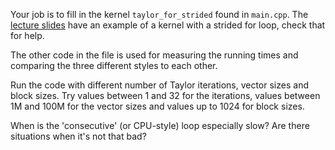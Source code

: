 Your job is to fill in the kernel `taylor_for_strided` found in `main.cpp`.
The [lecture slides](https://csc-training.github.io/summerschool/html/gpu/02-kernels.html#/kernel-example-axpy-revisited) have an example of a kernel with a strided for loop, check that for help.

The other code in the file is used for measuring the running times and comparing the three different styles to each other.

Run the code with different number of Taylor iterations, vector sizes and block sizes.
Try values between 1 and 32 for the iterations, values between 1M and 100M for the vector sizes and values up to 1024
for block sizes.

When is the 'consecutive' (or CPU-style) loop especially slow?
Are there situations when it's not that bad?
